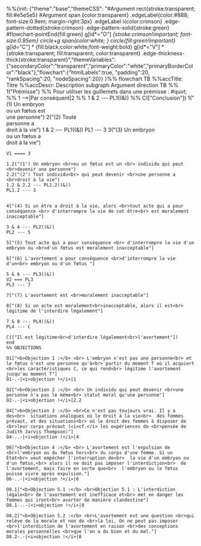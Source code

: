 %%{init: {"theme":"base","themeCSS": "#Argument rect{stroke:transparent; fill:#e5e5e5} #Argument span {color:transparent} .edgeLabel{color:#888; font-size:0.9em; margin-right:3px} .edgeLabel i{color:crimson} .edge-pattern-dotted{stroke:crimson} .edge-pattern-solid{stroke:green} #flowchart-pointEnd{fill:green}  g[id*=\"O\"] *{stroke:crimson!important; font-size:0.95em} circle+g span{color:white; } circle{fill:green!important} g[id*=\"C\"] * {fill:black;color:white;font-weight:bold}  g[id*=\"V\"] * {stroke:transparent; fill:transparent; color:transparent} .edge-thickness-thick{stroke:transparent}","themeVariables":{"secondaryColor":"transparent","primaryColor":"white","primaryBorderColor":"black"},"flowchart":{"htmlLabels":true, "padding":20, "rankSpacing":20, "nodeSpacing":20}} }%%
flowchart TB
    %%accTitle: Titre
    %%accDescr: Description
    subgraph Argument
    direction TB
    %% 1("Prémisse")
    %% Pour utiliser les guillemets dans une prémisse : #quot;
    %% 1 -->|Par conséquent|2
    %% 1 & 2 --- PL1((&))
    %% C(["Conclusion"])
    1("(1) Un embryon <br>ou un fœtus est<br> une personne")
    2("(2) Toute <br>personne a<br> droit à la vie")
    1 & 2 --- PL1((&))
    PL1 --- 3
    3("(3) Un embryon <br>ou un fœtus a <br>droit à la vie")

    V1 ==== 3

    1.2("(1') Un embryon <br>ou un fœtus est un <br> individu qui peut <br>devenir une personne")
    2.2("(2') Tout individu<br> qui peut devenir <br>une personne a <br>droit à la vie")
    1.2 & 2.2 --- PL1.2((&))
    PL1.2 --- 3


    4["(4) Si un être a droit à la vie, alors <br>tout acte qui a pour conséquence <br> d'interrompre la vie de cet être<br> est moralement inacceptable"]

    3 & 4 --- PL2((&))
    PL2 --- 5

    5["(5) Tout acte qui a pour conséquence <br> d'interrompre la vie d'un embryon ou <br>d'un fœtus est moralement inacceptable"]

    6["(6) L'avortement a pour conséquence <br>d'interrompre la vie d'un<br> embryon ou d'un fœtus "]

    5 & 6 --- PL3((&))
    V2 === PL3
    PL3 --- 7
    
    7["(7) L'avortement est <br>moralement inacceptable"]

    8["(8) Si un acte est moralement<br>inacceptable, alors il est<br> légitime de l'interdire légalement"]

    7 & 8 --- PL4((&))
    PL4 --- C

    C(["Il est légitime<br>d'interdire légalement<br>l'avortement"])
    end
    %% OBJECTIONS

    O1["<b>Objection 1 :</b> <br> L'embryon n'est pas une personne<br> et le fœtus n'est une personne qu'à<br> partir du moment T où il acquiert <br>les caractéristiques C, ce qui rend<br> légitime l'avortement jusqu'au moment T"]
    O1-.-|<i>objection !</i>|1

    O2["<b>Objection 2 :</b> <br> Un individu qui peut devenir <br>une personne n'a pas le même<br> statut moral qu'une personne"]
    O2-.-|<i>objection !</i>|2.2

    O4["<b>Objection 3 :</b> <br>Ce n'est pas toujours vrai. Il y a des<br>  situations analogues où le droit à la vie<br>  des femmes prévaut, et des situations<br> où le droit des femmes à disposer de <br>leur corps prévaut (<i>cf.</i> les expériences de <br>pensée de Judith Jarvis Thompson)"]
    O4-..-|<i>objection !</i>|4

    O6["<b>Objection 4 :</b> <br> L'avortement est l'expulsion de <br>l'embryon ou du fœtus hors<br> du corps d'une femme. Si un État<br> veut empêcher l'interruption de<br>  la vie d'un embryon ou d'un fœtus,<br> alors il ne doit pas imposer l'interdiction<br>  de l'avortement, mais faire en sorte que<br>  l'embryon ou le fœtus puisse vivre après expulsion."]
    O6-..-|<i>objection !</i>|6

    O8.1["<b>Objection 5.1 :</b> <br>Objection 5.1 : L'interdiction légale<br> de l'avortement est inefficace et<br> met en danger les femmes qui iront<br> avorter de manière clandestine"]
    O8.1-..-|<i>objection !</i>|8

    O8.2["<b>Objection 5.2 :</b> <br>L'avortement est une question <br>qui relève de la morale et non de <br>la loi. On ne peut pas imposer <br>l'interdiction de l'avortement en raison <br>des conceptions morales personnelles <br>que l'on a du bien et du mal."]
    O8.2-.-|<i>objection !</i>|8

    